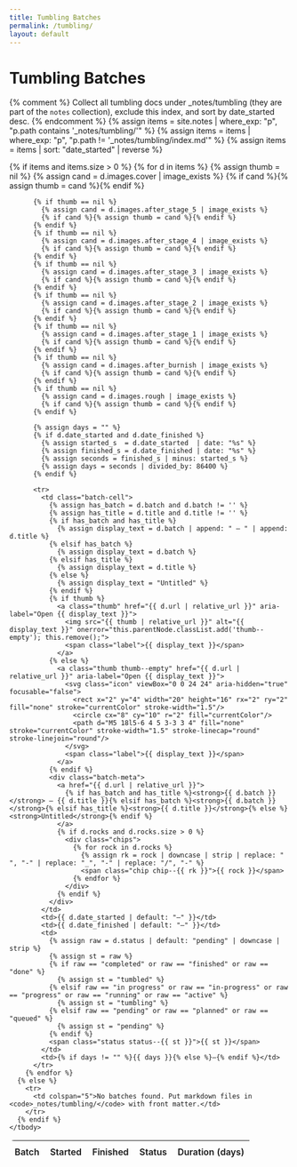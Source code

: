 ```yaml
---
title: Tumbling Batches
permalink: /tumbling/
layout: default
---
```


# Tumbling Batches

{% comment %}
Collect all tumbling docs under _notes/tumbling (they are part of the
`notes` collection), exclude this index, and sort by date_started desc.
{% endcomment %}
{% assign items = site.notes | where_exp: "p", "p.path contains '_notes/tumbling/'" %}
{% assign items = items | where_exp: "p", "p.path != '_notes/tumbling/index.md'" %}
{% assign items = items | sort: "date_started" | reverse %}

<div class="tumble-index">
  <table class="nice-table">
    <thead>
      <tr>
        <th>Batch</th>
        <th>Started</th>
        <th>Finished</th>
        <th>Status</th>
        <th>Duration (days)</th>
      </tr>
    </thead>
    <tbody>
      {% if items and items.size > 0 %}
        {% for d in items %}
          {% assign thumb = nil %}
          {% assign cand = d.images.cover | image_exists %}
          {% if cand %}{% assign thumb = cand %}{% endif %}

          {% if thumb == nil %}
            {% assign cand = d.images.after_stage_5 | image_exists %}
            {% if cand %}{% assign thumb = cand %}{% endif %}
          {% endif %}
          {% if thumb == nil %}
            {% assign cand = d.images.after_stage_4 | image_exists %}
            {% if cand %}{% assign thumb = cand %}{% endif %}
          {% endif %}
          {% if thumb == nil %}
            {% assign cand = d.images.after_stage_3 | image_exists %}
            {% if cand %}{% assign thumb = cand %}{% endif %}
          {% endif %}
          {% if thumb == nil %}
            {% assign cand = d.images.after_stage_2 | image_exists %}
            {% if cand %}{% assign thumb = cand %}{% endif %}
          {% endif %}
          {% if thumb == nil %}
            {% assign cand = d.images.after_stage_1 | image_exists %}
            {% if cand %}{% assign thumb = cand %}{% endif %}
          {% endif %}
          {% if thumb == nil %}
            {% assign cand = d.images.after_burnish | image_exists %}
            {% if cand %}{% assign thumb = cand %}{% endif %}
          {% endif %}
          {% if thumb == nil %}
            {% assign cand = d.images.rough | image_exists %}
            {% if cand %}{% assign thumb = cand %}{% endif %}
          {% endif %}

          {% assign days = "" %}
          {% if d.date_started and d.date_finished %}
            {% assign started_s  = d.date_started  | date: "%s" %}
            {% assign finished_s = d.date_finished | date: "%s" %}
            {% assign seconds = finished_s | minus: started_s %}
            {% assign days = seconds | divided_by: 86400 %}
          {% endif %}

          <tr>
            <td class="batch-cell">
              {% assign has_batch = d.batch and d.batch != '' %}
              {% assign has_title = d.title and d.title != '' %}
              {% if has_batch and has_title %}
                {% assign display_text = d.batch | append: " — " | append: d.title %}
              {% elsif has_batch %}
                {% assign display_text = d.batch %}
              {% elsif has_title %}
                {% assign display_text = d.title %}
              {% else %}
                {% assign display_text = "Untitled" %}
              {% endif %}
              {% if thumb %}
                <a class="thumb" href="{{ d.url | relative_url }}" aria-label="Open {{ display_text }}">
                  <img src="{{ thumb | relative_url }}" alt="{{ display_text }}" onerror="this.parentNode.classList.add('thumb--empty'); this.remove();">
                  <span class="label">{{ display_text }}</span>
                </a>
              {% else %}
                <a class="thumb thumb--empty" href="{{ d.url | relative_url }}" aria-label="Open {{ display_text }}">
                  <svg class="icon" viewBox="0 0 24 24" aria-hidden="true" focusable="false">
                    <rect x="2" y="4" width="20" height="16" rx="2" ry="2" fill="none" stroke="currentColor" stroke-width="1.5"/>
                    <circle cx="8" cy="10" r="2" fill="currentColor"/>
                    <path d="M5 18l5-6 4 5 3-3 3 4" fill="none" stroke="currentColor" stroke-width="1.5" stroke-linecap="round" stroke-linejoin="round"/>
                  </svg>
                  <span class="label">{{ display_text }}</span>
                </a>
              {% endif %}
              <div class="batch-meta">
                <a href="{{ d.url | relative_url }}">
                  {% if has_batch and has_title %}<strong>{{ d.batch }}</strong> — {{ d.title }}{% elsif has_batch %}<strong>{{ d.batch }}</strong>{% elsif has_title %}<strong>{{ d.title }}</strong>{% else %}<strong>Untitled</strong>{% endif %}
                </a>
                {% if d.rocks and d.rocks.size > 0 %}
                  <div class="chips">
                    {% for rock in d.rocks %}
                      {% assign rk = rock | downcase | strip | replace: " ", "-" | replace: "_", "-" | replace: "/", "-" %}
                      <span class="chip chip--{{ rk }}">{{ rock }}</span>
                    {% endfor %}
                  </div>
                {% endif %}
              </div>
            </td>
            <td>{{ d.date_started | default: "—" }}</td>
            <td>{{ d.date_finished | default: "—" }}</td>
            <td>
              {% assign raw = d.status | default: "pending" | downcase | strip %}
              {% assign st = raw %}
              {% if raw == "completed" or raw == "finished" or raw == "done" %}
                {% assign st = "tumbled" %}
              {% elsif raw == "in progress" or raw == "in-progress" or raw == "progress" or raw == "running" or raw == "active" %}
                {% assign st = "tumbling" %}
              {% elsif raw == "pending" or raw == "planned" or raw == "queued" %}
                {% assign st = "pending" %}
              {% endif %}
              <span class="status status--{{ st }}">{{ st }}</span>
            </td>
            <td>{% if days != "" %}{{ days }}{% else %}—{% endif %}</td>
          </tr>
        {% endfor %}
      {% else %}
        <tr>
          <td colspan="5">No batches found. Put markdown files in <code>_notes/tumbling/</code> with front matter.</td>
        </tr>
      {% endif %}
    </tbody>
  </table>
</div>

<style>
.tumble-index .nice-table{width:100%;border-collapse:separate;border-spacing:0;background:var(--card-a);border:1px solid var(--panel-border);border-radius:8px;overflow:hidden}
.tumble-index thead th{font-weight:600;text-align:left;padding:.6rem;border-bottom:1px solid var(--panel-border);background:var(--table-header-bg);color:var(--color-text)}
.tumble-index tbody td{border-bottom:1px solid #eee2; padding:.55rem;vertical-align:middle}
.tumble-index tbody tr:nth-child(even){background:var(--card-b)}
.batch-cell{display:flex;gap:.75rem;align-items:center}
.thumb{display:block;width:128px;min-width:128px;height:96px;border-radius:6px;overflow:hidden;border:1px solid var(--panel-border);background:var(--card-a)}
.thumb img{width:100%;height:100%;object-fit:cover;display:block}
.thumb .label{display:none}
.thumb--empty .label{display:block}
.thumb--empty{display:flex;flex-direction:column;align-items:center;justify-content:center;gap:.25rem;background:repeating-linear-gradient(45deg,#f6f7f9,#f6f7f9 8px,#eef1f4 8px,#eef1f4 16px);color:#5b6770;border:1px solid rgba(0,0,0,.08);text-decoration:none;font-weight:600;font-size:.9rem}
.thumb--empty .icon{width:28px;height:28px;opacity:.7}
.thumb--empty .label{line-height:1}
.batch-meta{display:flex;flex-direction:column;gap:.25rem}
.chips{display:flex;gap:.25rem;flex-wrap:nowrap;overflow-x:auto;max-width:100%}
.chip{display:inline-block;padding:.1rem .45rem;border-radius:999px;font-size:.75em;border:1px solid var(--chip-border);white-space:nowrap;color:var(--chip-text);background:var(--chip-b)}
.chips .chip:nth-child(4n+1){background:var(--chip-a)}
.chips .chip:nth-child(4n+2){background:var(--chip-b)}
.chips .chip:nth-child(4n+3){background:var(--chip-c)}
.chips .chip:nth-child(4n+4){background:var(--chip-d)}
/* rock colours (same as layout, extend as needed) */
[class^="chip--"]{color:var(--chip-text)}
/* override any rock-specific backgrounds */

/* status pills moved to global stylesheet */
</style>
